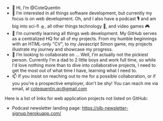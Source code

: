 - 👋 Hi, I’m @CoteQuentin
- 👀 I’m interested in all things software development, but currently my focus is on web development. Oh, and I also have a podcast 🎙 and am big into sci-fi 🛸, all other things technology 💾, and video games 🎮
- 🌱 I’m currently learning all things web development. My GitHub serves as a centralized HQ for all of my projects. From my humble beginnings with an HTML-only "CV", to my Javascript Simon game, my projects illustrate my journey and showcase my progress.
- 💞️ I’m looking to collaborate on ... Well, I'm actually not the pickiest person. Currently I'm a dad to 2 little boys and work full time, so while I'd love nothing more than to dive into collaborative projects, I need to get the most out of what time I have, learning what I need to.
- 📫 If you insist on reaching out to me for a possible collaboration, or if you you're a prospective employer, don't be shy! You can reach me via email, at cotequentin.qc@gmail.com

Here is a list of links for web application projects not listed on GitHub:
- Podcast newsletter landing page: https://slb-newsletter-signup.herokuapp.com/
